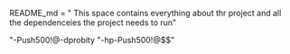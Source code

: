 README_md = " This space contains everything about thr project and all the dependenceies the project needs to run"

"-Push500!@-dprobity
"-hp-Push500!@$$"